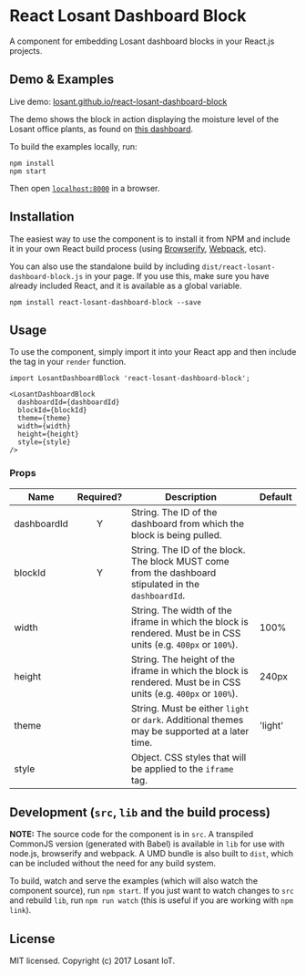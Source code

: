 # React Losant Dashboard Block

A component for embedding Losant dashboard blocks in your React.js projects.

## Demo & Examples

Live demo: [losant.github.io/react-losant-dashboard-block](http://losant.github.io/react-losant-dashboard-block/)

The demo shows the block in action displaying the moisture level of the Losant office plants, as found on [this dashboard](https://app.losant.com/#/dashboards/56f0918f2d198e01002b05d4).

To build the examples locally, run:

```
npm install
npm start
```

Then open [`localhost:8000`](http://localhost:8000) in a browser.

## Installation

The easiest way to use the component is to install it from NPM and include it in your own React build process (using [Browserify](http://browserify.org), [Webpack](http://webpack.github.io/), etc).

You can also use the standalone build by including `dist/react-losant-dashboard-block.js` in your page. If you use this, make sure you have already included React, and it is available as a global variable.

```
npm install react-losant-dashboard-block --save
```

## Usage

To use the component, simply import it into your React app and then include the tag in your `render` function.

```
import LosantDashboardBlock 'react-losant-dashboard-block';

<LosantDashboardBlock
  dashboardId={dashboardId}
  blockId={blockId}
  theme={theme}
  width={width}
  height={height}
  style={style}
/>
```

### Props

| Name        | Required? | Description                                                                                                     | Default |
| ----------- |:---------:| --------------------------------------------------------------------------------------------------------------- | ------- |
| dashboardId | Y         | String. The ID of the dashboard from which the block is being pulled.                                           |         |
| blockId     | Y         | String. The ID of the block. The block MUST come from the dashboard stipulated in the `dashboardId`.            |         |
| width       |           | String. The width of the iframe in which the block is rendered. Must be in CSS units (e.g. `400px` or `100%`).  | 100%    |
| height      |           | String. The height of the iframe in which the block is rendered. Must be in CSS units (e.g. `400px` or `100%`). | 240px   |
| theme       |           | String. Must be either `light` or `dark`. Additional themes may be supported at a later time.                   | 'light' |
| style       |           | Object. CSS styles that will be applied to the `iframe` tag.                                                    |         |

## Development (`src`, `lib` and the build process)

**NOTE:** The source code for the component is in `src`. A transpiled CommonJS version (generated with Babel) is available in `lib` for use with node.js, browserify and webpack. A UMD bundle is also built to `dist`, which can be included without the need for any build system.

To build, watch and serve the examples (which will also watch the component source), run `npm start`. If you just want to watch changes to `src` and rebuild `lib`, run `npm run watch` (this is useful if you are working with `npm link`).

## License

MIT licensed. Copyright (c) 2017 Losant IoT.
